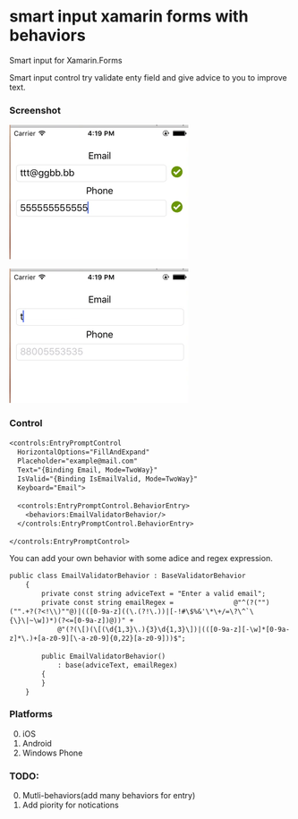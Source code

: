 # smart input xamarin forms with behaviors 
Smart input for Xamarin.Forms

Smart input control try validate enty field and give advice to you to improve text.

### Screenshot

![screenshots](https://raw.githubusercontent.com/Ontropix/smart-input/master/src/Sreenshots/inputGif1.gif)

![screenshots](https://raw.githubusercontent.com/Ontropix/smart-input/master/src/Sreenshots/inputGif2.gif)

### Control

```
<controls:EntryPromptControl
  HorizontalOptions="FillAndExpand"
  Placeholder="example@mail.com"
  Text="{Binding Email, Mode=TwoWay}"
  IsValid="{Binding IsEmailValid, Mode=TwoWay}"
  Keyboard="Email">
  
  <controls:EntryPromptControl.BehaviorEntry>
    <behaviors:EmailValidatorBehavior/>
  </controls:EntryPromptControl.BehaviorEntry>
  
</controls:EntryPromptControl>
```

You can add your own behavior with some adice and regex expression. 

```
public class EmailValidatorBehavior : BaseValidatorBehavior
    {
        private const string adviceText = "Enter a valid email";
        private const string emailRegex =               @"^(?("")("".+?(?<!\\)""@)|(([0-9a-z]((\.(?!\.))|[-!#\$%&'\*\+/=\?\^`\{\}\|~\w])*)(?<=[0-9a-z])@))" +
            @"(?(\[)(\[(\d{1,3}\.){3}\d{1,3}\])|(([0-9a-z][-\w]*[0-9a-z]*\.)+[a-z0-9][\-a-z0-9]{0,22}[a-z0-9]))$";

        public EmailValidatorBehavior()
            : base(adviceText, emailRegex)
        {     
        }
    }
```

### Platforms
0. iOS
0. Android
0. Windows Phone

### TODO:
0. Mutli-behaviors(add many behaviors for entry)
0. Add piority for notications

